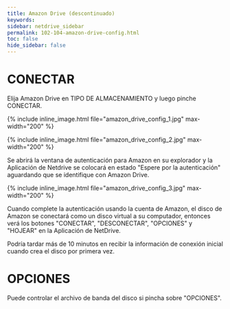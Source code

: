 ```yaml
---
title: Amazon Drive (descontinuado)
keywords:
sidebar: netdrive_sidebar
permalink: 102-104-amazon-drive-config.html
toc: false
hide_sidebar: false
---
```


CONECTAR
========
Elija Amazon Drive en TIPO DE ALMACENAMIENTO y luego pinche CONECTAR.

{% include inline_image.html file="amazon_drive_config_1.jpg" max-width="200" %}

{% include inline_image.html file="amazon_drive_config_2.jpg" max-width="200" %}


Se abrirá la ventana de autenticación para Amazon en su explorador y la Aplicación de Netdrive se colocará en estado "Espere por la autenticación" aguardando que se identifique con Amazon Drive.

{% include inline_image.html file="amazon_drive_config_3.jpg" max-width="200" %}

Cuando complete la autenticación usando la cuenta de Amazon, el disco de Amazon se conectará como un disco virtual a su computador, entonces verá los botones "CONECTAR", "DESCONECTAR", "OPCIONES" y "HOJEAR" en la Aplicación de NetDrive.

Podría tardar más de 10 minutos en recibir la información de conexión inicial cuando crea el disco por primera vez.

OPCIONES
========
Puede controlar el archivo de banda del disco si pincha sobre "OPCIONES".
